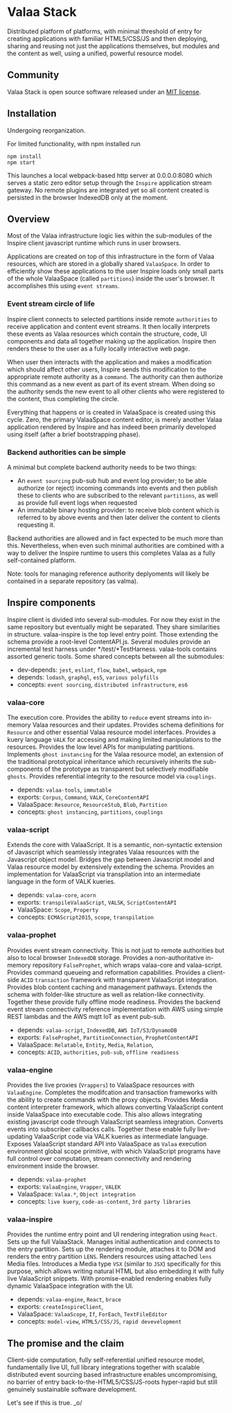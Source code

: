 # Valaa Stack

Distributed platform of platforms, with minimal threshold of entry
for creating applications with familiar HTML5/CSS/JS and then
deploying, sharing and reusing not just the applications themselves,
but modules and the content as well, using a unified, powerful
resource model.

## Community

Valaa Stack is open source software released under an
[MIT license](https://github.com/ValaaLabs/inspire/blob/master/LICENSE).

## Installation

Undergoing reorganization.

For limited functionality, with npm installed run
```
npm install
npm start
```

This launches a local webpack-based http server at 0.0.0.0:8080 which
serves a static zero editor setup through the `Inspire` application
stream gateway. No remote plugins are integrated yet so all content
created is persisted in the browser IndexedDB only at the moment.


## Overview

Most of the Valaa infrastructure logic lies within the sub-modules of
the Inspire client javascript runtime which runs in user browsers.

Applications are created on top of this infrastructure in the form of
Valaa resources, which are stored in a globally shared `ValaaSpace`.
In order to efficiently show these applications to the user Inspire
loads only small parts of the whole ValaaSpace (called `partitions`)
inside the user's browser. It accomplishes this using `event streams`.

### Event stream circle of life

Inspire client connects to selected partitions inside remote
`authorities` to receive application and content event streams. It
then locally interprets these events as Valaa resources which contain
the structure, code, UI components and data all together making up the
application. Inspire then renders these to the user as a fully locally
interactive web page.

When user then interacts with the application and makes a modification
which should affect other users, Inspire sends this modification to
the appropriate remote authority as a `command`. The authority can
then authorize this command as a new event as part of its event stream.
When doing so the authority sends the new event to all other clients
who were registered to the content, thus completing the circle.

Everything that happens or is created in ValaaSpace is created using
this cycle. Zero, the primary ValaaSpace content editor, is merely
another Valaa application rendered by Inspire and has indeed been
primarily developed using itself (after a brief bootstrapping phase).

### Backend authorities can be simple

A minimal but complete backend authority needs to be two things:

- An `event sourcing` pub-sub hub and event log provider; to be able
  authorize (or reject) incoming commands into events and then publish
  these to clients who are subscribed to the relevant `partitions`, as
  well as provide full event logs when requested
- An immutable binary hosting provider: to receive blob content which
  is referred to by above events and then later deliver the content to
  clients requesting it.

Backend authorities are allowed and in fact expected to be much more
than this. Nevertheless, when even such minimal authorities are
combined with a way to deliver the Inspire runtime to users this
completes Valaa as a fully self-contained platform.

Note: tools for managing reference authority deplyoments will likely
be contained in a separate repository (as valma).

## Inspire components

Inspire client is divided into several sub-modules. For now they exist
in the same repository but eventually might be separated. They share
similarities in structure. valaa-inspire is the top level entry point.
Those extending the schema provide a root-level ContentAPI.js. Several
modules provide an incremental test harness under */test/*TestHarness.
valaa-tools contains assorted generic tools. Some shared concepts
between all the submodules:

- dev-depends: `jest`, `eslint`, `flow`, `babel`, `webpack`, `npm`
- depends: `lodash`, `graphql`, `es5`, `various polyfills`
- concepts: `event sourcing`, `distributed infrastructure`, `es6`


### valaa-core

The execution core. Provides the ability to `reduce` event streams
into in-memory Valaa resources and their updates. Provides schema
definitions for `Resource` and other essential Valaa resource model
interfaces. Provides a kuery language `VALK` for accessing and making
limited manipulations to the resources. Provides the low level APIs
for manipulating partitions. Implements `ghost instancing` for the
Valaa resource model, an extension of the traditional prototypical
inheritance which recursively inherits the sub-components of the
prototype as transparent but selectively modifiable `ghosts`.
Provides referential integrity to the resource model via `couplings`.

- depends: `valaa-tools`, `immutable`
- exports: `Corpus`, `Command`, `VALK`, `CoreContentAPI`
- ValaaSpace: `Resource`, `ResourceStub`, `Blob`, `Partition`
- concepts: `ghost instancing`, `partitions`, `couplings`


### valaa-script

Extends the core with ValaaScript. It is a semantic, non-syntactic
extension of Javascript which seamlessly integrates Valaa resources
with the Javascript object model. Bridges the gap between Javascript
model and Valaa resource model by extensively extending the schema.
Provides an implementation for ValaaScript via transpilation into an
intermediate language in the form of VALK kueries.

- depends: `valaa-core`, `acorn`
- exports: `transpileValaaScript`, `VALSK`, `ScriptContentAPI`
- ValaaSpace: `Scope`, `Property`
- concepts: `ECMAScript2015`, `scope`, `transpilation`


### valaa-prophet

Provides event stream connectivity. This is not just to remote
authorities but also to local browser `IndexedDB` storage. Provides
a non-authoritative in-memory repository `FalseProphet`, which wraps
valaa-core and valaa-script. Provides command queueing and reformation
capabilities. Provides a client-side `ACID` `transaction` framework
with transparent ValaaScript integration. Provides blob content
caching and management pathways. Extends the schema with folder-like
structure as well as relation-like connectivity. Together these
provide fully offline mode readiness. Provides the backend event
stream  connectivity reference implementation with AWS using simple
REST lambdas and the AWS mqtt IoT as event pub-sub.

- depends: `valaa-script`, `IndexedDB`, `AWS IoT/S3/DynamoDB`
- exports: `FalseProphet`, `PartitionConnection`, `ProphetContentAPI`
- ValaaSpace: `Relatable`, `Entity`, `Media`, `Relation`,
- concepts: `ACID`, `authorities`, `pub-sub`, `offline readiness`


### valaa-engine

Provides the live proxies (`Vrappers`) to ValaaSpace resources with
`ValaaEngine`. Completes the modifcation and transaction frameworks
with the ability to create commands with the proxy objects. Provides
Media content interpreter framework, which allows converting
ValaaScript content inside ValaaSpace into executable code. This also
allows integrating existing javascript code through ValaaScript
seamless integration. Converts events into subscriber callbacks calls.
Together these enable fully live-updating ValaaScript code via VALK
kueries as intermediate language. Exposes ValaaScript standard API
into ValaaSpace as `Valaa` execution environment global scope
primitive, with which ValaaScript programs have full control over
computation, stream connectivity and rendering environment inside the
browser.

- depends: `valaa-prophet`
- exports: `ValaaEngine`, `Vrapper`, `VALEK`
- ValaaSpace: `Valaa.*`, `Object integration`
- concepts: `live kuery`, `code-as-content`, `3rd party libraries`


### valaa-inspire

Provides the runtime entry point and UI rendering integration using
`React`. Sets up the full ValaaStack. Manages initial authentication
and connects to the entry partition. Sets up the rendering module,
attaches it to DOM and renders the entry partition `LENS`. Renders
resources using attached `lens` Media files. Introduces a Media type
`VSX` (similar to `JSX`) specifically for this purpose, which allows
writing natural HTML but also embedding it with fully live ValaaScript
snippets. With promise-enabled rendering enables fully dynamic
ValaaSpace integration with the UI.

- depends: `valaa-engine`, `React`, `brace`
- exports: `createInspireClient`,
- ValaaSpace: `ValaaScope`, `If`, `ForEach`, `TextFileEditor`
- concepts: `model-view`, `HTML5/CSS/JS`, `rapid devevelopment`

## The promise and the claim

Client-side computation, fully self-referential unified resource
model, fundamentally live UI, full library integrations together with
scalable distributed event sourcing based infrastructure enables
uncompromising, no barrier of entry back-to-the-HTML5/CSS/JS-roots
hyper-rapid but still genuinely sustainable software development.

Let's see if this is true. _o/
